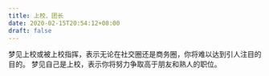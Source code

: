 ```yaml
---
title: 上校、团长
date: 2020-02-15T20:54:12+08:00
draft: false
---
```


梦见上校或被上校指挥，表示无论在社交圈还是商务圈，你将难以达到引人注目的目的。
梦见自己是上校，表示你将努力争取高于朋友和熟人的职位。
